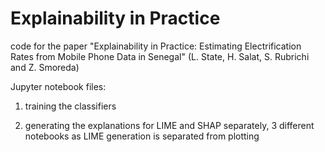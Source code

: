 # Explainability in Practice

code for the paper "Explainability in Practice: Estimating Electrification Rates from Mobile Phone Data in Senegal" 
(L. State, H. Salat, S. Rubrichi and Z. Smoreda)

Jupyter notebook files:

1) training the classifiers

2) generating the explanations for LIME and SHAP separately, 3 different notebooks as LIME generation is separated from plotting
